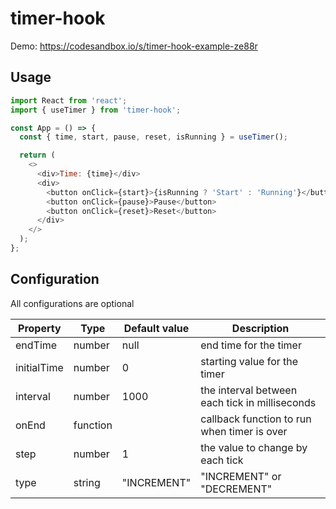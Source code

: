 # timer-hook

Demo: https://codesandbox.io/s/timer-hook-example-ze88r

## Usage

```javascript
import React from 'react';
import { useTimer } from 'timer-hook';

const App = () => {
  const { time, start, pause, reset, isRunning } = useTimer();

  return (
    <>
      <div>Time: {time}</div>
      <div>
        <button onClick={start}>{isRunning ? 'Start' : 'Running'}</button>
        <button onClick={pause}>Pause</button>
        <button onClick={reset}>Reset</button>
      </div>
    </>
  );
};
```

## Configuration

All configurations are optional

| Property    | Type     | Default value | Description                                                                            |
| ----------- | -------- | ------------- | -------------------------------------------------------------------------------------- |
| endTime     | number   | null          | end time for the timer                                                                 |
| initialTime | number   | 0             | starting value for the timer                                                           |
| interval    | number   | 1000          | the interval between each tick in milliseconds                                         |
| onEnd       | function |               | callback function to run when timer is over                                            |
| step        | number   | 1             | the value to change by each tick                                                       |
| type        | string   | "INCREMENT"   | "INCREMENT" or "DECREMENT"                                                             |